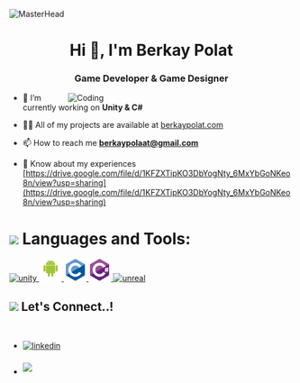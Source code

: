  ![MasterHead](https://media.licdn.com/dms/image/D4D16AQEC-UfbdvWpng/profile-displaybackgroundimage-shrink_350_1400/0/1688833068752?e=1694044800&v=beta&t=M-PQtAUoqF_97JqJqOqeQRoLni_Wz6CmXYSo-xVCt8w)
<h1 align="center">Hi 👋, I'm Berkay Polat</h1>
<h3 align="center">Game Developer & Game Designer</h3>
<img align="right" alt="Coding" width="400" src="https://cdn.dribbble.com/users/1159713/screenshots/3397424/game-box-gif.gif">




- 🔭 I’m currently working on **Unity & C#**

- 👨‍💻 All of my projects are available at [berkaypolat.com](https://berkaypolat.com)


- 📫 How to reach me **berkaypolaat@gmail.com**

- 📄 Know about my experiences [https://drive.google.com/file/d/1KFZXTipKO3DbYogNty_6MxYbGoNKeo8n/view?usp=sharing](https://drive.google.com/file/d/1KFZXTipKO3DbYogNty_6MxYbGoNKeo8n/view?usp=sharing)


</p>

# <img src = "https://media2.giphy.com/media/QssGEmpkyEOhBCb7e1/giphy.gif?cid=ecf05e47a0n3gi1bfqntqmob8g9aid1oyj2wr3ds3mg700bl&rid=giphy.gif" width = 32px> Languages and Tools:
<p align="left"> <a href="https://unity.com/" target="_blank" rel="noreferrer"> <img src="https://www.vectorlogo.zone/logos/unity3d/unity3d-icon.svg" alt="unity" width="40" height="40"/> </a> <a href="https://developer.android.com" target="_blank" rel="noreferrer"> <img src="https://raw.githubusercontent.com/devicons/devicon/master/icons/android/android-original-wordmark.svg" alt="android" width="40" height="40"/> </a> <a href="https://www.cprogramming.com/" target="_blank" rel="noreferrer"> <img src="https://raw.githubusercontent.com/devicons/devicon/master/icons/c/c-original.svg" alt="c" width="40" height="40"/> </a> <a href="https://www.w3schools.com/cs/" target="_blank" rel="noreferrer"> <img src="https://raw.githubusercontent.com/devicons/devicon/master/icons/csharp/csharp-original.svg" alt="csharp" width="40" height="40"/> </a><a href="https://unrealengine.com/" target="_blank" rel="noreferrer"> <img src="https://raw.githubusercontent.com/kenangundogan/fontisto/036b7eca71aab1bef8e6a0518f7329f13ed62f6b/icons/svg/brand/unreal-engine.svg" alt="unreal" width="40" height="40"/> </a> </p>



## <b></b><img src="https://media.giphy.com/media/iY8CRBdQXODJSCERIr/giphy.gif" width="30px"> Let's Connect..!
<br>
<div align='left'>

<ul>

<li>
<a href="https://linkedin.com/in/berkaypolat" target="_blank">
<img src="https://img.shields.io/badge/linkedin: berkaypolat-%2300acee.svg?color=405DE6&style=for-the-badge&logo=linkedin&logoColor=white" alt=linkedin style="margin-bottom: 5px;"/>
</a>
</li>

<br>


<li>
<a href="mailto:berkaypolaat@gmail.com" target="_blank">
<img src="https://img.shields.io/badge/gmail:  berkaypolaat@gmail.com-%23EA4335.svg?style=for-the-badge&logo=gmail&logoColor=white" t=mail style="margin-bottom: 5px;" />
</a>
</li>
	
</ul>
</div>

<br>
<br>
<br>
<br>

<div align='center'>

  <br>
  

